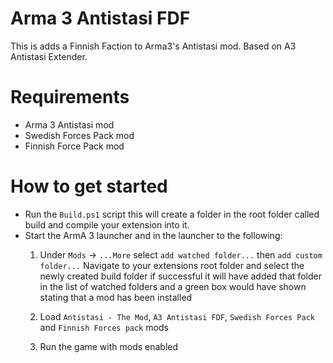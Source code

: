# Arma 3 Antistasi FDF
This is adds a Finnish Faction to Arma3's Antistasi mod. Based on A3 Antistasi Extender.

# Requirements
  - Arma 3 Antistasi mod
  - Swedish Forces Pack mod
  - Finnish Force Pack mod
     
# How to get started
- Run the `Build.ps1` script this will create a folder in the root folder called build and compile your extension into it.
- Start the ArmA 3 launcher and in the launcher to the following:
  1) Under `Mods` -> `...More` select `add watched folder...` then `add custom folder...`
      Navigate to your extensions root folder and select the newly created build folder
      if successful it will have added that folder in the list of watched folders and a green box would have shown
      stating that a mod has been installed

  2) Load `Antistasi - The Mod`, `A3 Antistasi FDF`, `Swedish Forces Pack` and `Finnish Forces pack` mods
  3) Run the game with mods enabled
